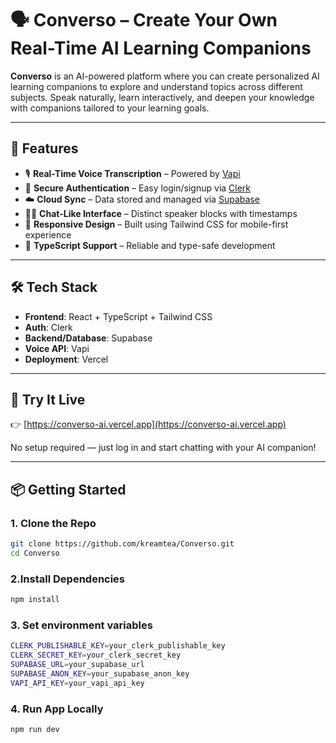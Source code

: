 # 🗣️ Converso – Create Your Own Real-Time AI Learning Companions

**Converso** is an AI-powered platform where you can create personalized AI learning companions to explore and understand topics across different subjects. Speak naturally, learn interactively, and deepen your knowledge with companions tailored to your learning goals.

---

## 🚀 Features

- 🎙️ **Real-Time Voice Transcription** – Powered by [Vapi](https://vapi.ai)
- 🔐 **Secure Authentication** – Easy login/signup via [Clerk](https://clerk.dev)
- ☁️ **Cloud Sync** – Data stored and managed via [Supabase](https://supabase.io)
- 🧑‍💬 **Chat-Like Interface** – Distinct speaker blocks with timestamps
- 📱 **Responsive Design** – Built using Tailwind CSS for mobile-first experience
- 🧪 **TypeScript Support** – Reliable and type-safe development

---

## 🛠️ Tech Stack

- **Frontend**: React + TypeScript + Tailwind CSS  
- **Auth**: Clerk  
- **Backend/Database**: Supabase  
- **Voice API**: Vapi  
- **Deployment**: Vercel  

---

## 🔗 Try It Live

👉 [https://converso-ai.vercel.app](https://converso-ai.vercel.app)

No setup required — just log in and start chatting with your AI companion!

---

## 📦 Getting Started

### 1. Clone the Repo

```bash
git clone https://github.com/kreamtea/Converso.git
cd Converso
```

### 2.Install Dependencies
```bash
npm install
```

### 3. Set environment variables
```bash
CLERK_PUBLISHABLE_KEY=your_clerk_publishable_key
CLERK_SECRET_KEY=your_clerk_secret_key
SUPABASE_URL=your_supabase_url
SUPABASE_ANON_KEY=your_supabase_anon_key
VAPI_API_KEY=your_vapi_api_key
```

### 4. Run App Locally
```bash
npm run dev
```
